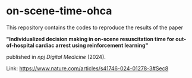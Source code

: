 # on-scene-time-ohca

This repository contains the codes to reproduce the results of the paper

**"Individualized decision making in on-scene resuscitation time for out-of-hospital cardiac arrest using reinforcement learning"**

published in _npj Digital Medicine_ (2024).

Link: https://www.nature.com/articles/s41746-024-01278-3#Sec8
